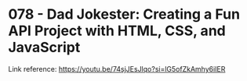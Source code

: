 # 078 - Dad Jokester: Creating a Fun API Project with HTML, CSS, and JavaScript

Link reference: https://youtu.be/74sjJEsJlqo?si=lG5ofZkAmhy6iIER
